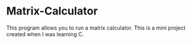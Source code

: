 # Matrix-Calculator
This program allows you to run a matrix calculator. This is a mini project created when I was learning C.
